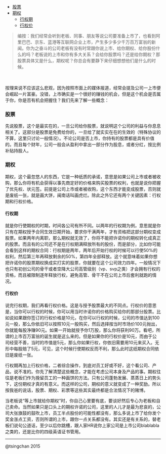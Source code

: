 


- [股票](#股票)
- [期权](#期权)
    - [行权期](#行权期)
    - [行权价](#行权价)



> 编按：我们经常会听到老板、同事、朋友等说公司要准备上市了，也看到阿里巴巴、京东、蓝港等互联网企业上市，产生多少多少千万百万富翁的新闻。你为之奋斗的公司老板有没有时常跟你说上市、给你期权、给你股份什么的吗？老板说的上市和你有多大关系？会给你股票吗？还是给你期权？那股票具体又是什么，期权呢？你总会有要静下来仔细想想他们是什么的时候。

　　

按理来说不应该这么悲观，因为按照市面上的媒体报道，经常会提及公司一上市便会崛起一片富豪。没错，上市确实是一个很好的赚钱的机会，但是这个机会是否属于你，你是否有机会把握住？我们先来了解一些概念：

### 股票

先说股票，这个是最实在的，一旦公司给你股票，就说明这个公司的利益与你息息相关了。这部分是股票是免费给你的，一旦给了就实实在在的生效的（特殊协议的不算，这里只讨论一般情况）。不论公司是否上市，你持有的股票都是具有价值的。而且每个财年，公司一般会从盈利中拿出一部分作为股息，或者分红，按比例补贴持股人。

### 期权

期权，这个最忽悠人的东西，它是一种纸质的承诺，意思是如果公司上市或者被收购，那么你将有机会获得以事先商定好的价格来购买股票的权利，也就是说你把握了优先权、状元签。前提是公司上市或者被收购，这个东西才能变成股票，否则就是废纸一张，就是画大饼，闽南话叫画虎烂。除此之外它还有两个关键因素：行权期和行权价格。


#### 行权期

就是你行使期权的时期，时间各公司有所不同。以两年的行权期为例，意思就是你只有在期权授予合同生效日期开始，要求你干满两年，才有资格把这部分期权变成股票。如果两年内离职，那么期权就无效了，你将不能把许诺你的期权转化成真正的股票。而且有的公司还不是在行权期满释放所有的股份，而是部分，比如你可能会看到这样的期权合同：行权期是两年，两年后开始行权的时候可以行使50%的权利，然后第三年再释放剩余的50%，第四年全部释放。这个就意味着如果你想把许诺你的股票期权换成实打实的股票，你就要在这个公司效力四年。一般情况下也只有初创公司的骨干或者空降大公司高管级别（vp、svp之类）才会拥有行权的资格，而且被限制逐年释放行权，避免高管、骨干不在公司上市后套利就跑的情况。


#### 行权价

说完行权期，我们再看行权价格。这是与授予股票最大的不同点。行权价的意思是，当你可以行权的时候，你可以用当时许诺你的价格购买给你的那部分股票。比如说如果跟你签订的行权价格是10元，在你可以行权的时候，公司的市值达到100元一股，那么你依旧可以按照10元一股购买，然后选择按当时市场价100元抛出，你就能每股净赚90元。如果一开始就授予你1万股，那么你将获利90万。看吧，所谓的上市百万富翁的诞生就是这么来的。但是如果你的行权价是10元，而由于公司经营不善，当时的市值是5元，那么你如果行权，你依旧需要用10元来买入。无形中每股赔了5元，可见，这个时候行使期权反而不利，那么此时这纸期权合同依旧是废纸一张。

行权期再加上行权价格，二者综合操作，到底对员工好或不好，这个看公司、产品，说不准的。你先了解清楚这些概念，才能在考虑公司本身及产品的事。期权往往是老板们作为挽留员工的一种画饼的方法。只有公司蓬勃发展、蒸蒸日上的势头下，这份期权才真的有意义。而这样的公司，期权的意义就变成了一种奖励。所以按我爸的说话，股票、期权、彩票等这些其实最终都是合法情况下的赌博。


当老板说“等上市就给你期权”时，你自己心里要有底，要谈好然后专心为老板和自己卖命。当然如果只是口头上的期权许诺的公司，这里的人儿才是最为悲哀的，公司大张旗鼓的鼓吹上市，员工半点股份的可能性都没有，那么多说上市了给你发个奖金涨点工资，否则所谓的上市，跟你一点关系都没有。其实还是有关系的，替老板们说句公道话，至少以后你跳槽，跟人家HR说你上家公司是上市公司blablabla之类的，还是比你的四级英语证书管用。

-----
@tsingchan 2015

